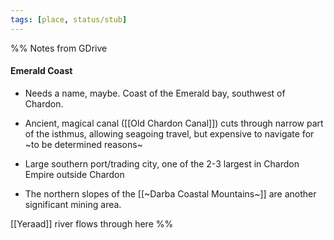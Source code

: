 ```yaml
---
tags: [place, status/stub]
---
```


%%
Notes from GDrive
#### Emerald Coast

- Needs a name, maybe. Coast of the Emerald bay, southwest of Chardon. 
    
- Ancient, magical canal  ([[Old Chardon Canal]]) cuts through narrow part of the isthmus, allowing seagoing travel, but expensive to navigate for ~to be determined reasons~
    
- Large southern port/trading city, one of the 2-3 largest in Chardon Empire outside Chardon
    
- The northern slopes of the [[~Darba Coastal Mountains~]] are another significant mining area.

[[Yeraad]] river flows through here
%%
